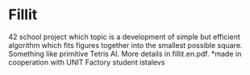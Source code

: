 # Fillit
42 school project which topic is a development of simple but efficient algorithm which fits figures together into the smallest possible square. Something like primitive Tetris AI. More details in fillit.en.pdf. *made in cooperation with UNIT Factory student istalevs 
